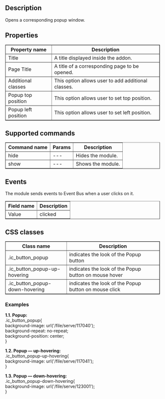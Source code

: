 ## Description
Opens a corresponding popup window.

## Properties

<table border='1'>
    <tr>
        <th>Property name</th>
        <th>Description</th>
    </tr>
    <tr>
        <td>Title</td>
        <td>A title displayed inside the addon.</td>
    </tr>
    <tr>
        <td>Page Title</td>
        <td>A title of a corresponding page to be opened.</td>
    </tr>
    <tr>
        <td>Additional classes</td>
        <td>This option allows user to add additional classes.</td>
    </tr>
    <tr>
        <td>Popup top position</td>
        <td>This option allows user to set top position.</td>
    </tr>
    <tr>
        <td>Popup left position</td>
        <td>This option allows user to set left position.</td>
    </tr>
</table>

## Supported commands

<table border='1'>
<tbody>
    <tr>
        <th>Command name</th>
        <th>Params</th> 
        <th>Description</th> 
    </tr>
    <tr>
        <td>hide</td>
        <td>---</td>
        <td>Hides the module.</td>
    </tr>
    <tr>
        <td>show</td>
        <td>---</td>
        <td>Shows the module.</td>
    </tr>
</tbody>
</table>

## Events
The module sends events to Event Bus when a user clicks on it.

<table border='1'>
<tbody>
    <tr>
        <th>Field name</th>
        <th>Description</th>
    </tr>
    <tr>
        <tr>
            <td>Value</td>
            <td>clicked</td>
        </tr>
    </tr>
</tbody>
</table>

## CSS classes

<table border="1">
  <tbody>
    <tr>
      <th style="width: 300px;">Class
name</th>
      <th style="width: 843px;">Description</th>
    </tr>
    <tr>
      <td style="width: 300px;">.ic_button_popup</td>
      <td style="width: 843px;">indicates the look of the Popup button</td>
    </tr>
    <tr>
      <td style="width: 300px;">.ic_button_popup-up-hovering</td>
      <td style="width: 843px;">indicates the look of the Popup button on mouse hover</td>
    </tr>
    <tr>
      <td style="width: 300px;">.ic_button_popup-down-hovering</td>
      <td style="width: 843px;">indicates the look of the Popup button on mouse click</td>
    </tr>
  </tbody>
</table>

### Examples

**1.1. Popup:**  
.ic_button_popup{  
background-image: url('/file/serve/117040');  
background-repeat: no-repeat;  
background-position: center;  
} 

**1.2. Popup — up-hovering:**  
.ic_button_popup-up-hovering{  
background-image: url('/file/serve/117041');  
}

**1.3. Popup — down-hovering:**  
.ic_button_popup-down-hovering{  
background-image: url('/file/serve/123001');  
}       